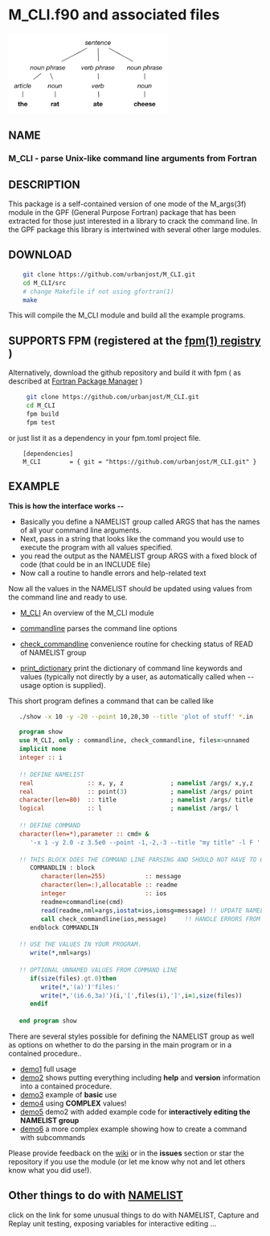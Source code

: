 # M_CLI.f90 and associated files

![parse](images/parse.png)

## NAME

### M_CLI - parse Unix-like command line arguments from Fortran

## DESCRIPTION

   This package is a self-contained version of one mode of the M_args(3f)
   module in the GPF (General Purpose Fortran) package that has been
   extracted for those just interested in a library to crack the command
   line. In the GPF package this library is intertwined with several other
   large modules.

## DOWNLOAD
   ```bash
       git clone https://github.com/urbanjost/M_CLI.git
       cd M_CLI/src
       # change Makefile if not using gfortran(1)
       make
   ```
   This will compile the M_CLI module and build all the example programs.
## SUPPORTS FPM (registered at the [fpm(1) registry](https://github.com/fortran-lang/fpm-registry) )

   Alternatively, download the github repository and build it with 
   fpm ( as described at [Fortran Package Manager](https://github.com/fortran-lang/fpm) )
   
   ```bash
        git clone https://github.com/urbanjost/M_CLI.git
        cd M_CLI
        fpm build
        fpm test
   ```
   
   or just list it as a dependency in your fpm.toml project file.
   
        [dependencies]
        M_CLI        = { git = "https://github.com/urbanjost/M_CLI.git" }

## EXAMPLE

**This is how the interface works --**
   
* Basically you define a NAMELIST group called ARGS that has the names of all your command line arguments.
* Next, pass in a string that looks like the command you would use to execute the program with all values specified.
* you read the output as the NAMELIST group ARGS with a fixed block of code (that could be in an INCLUDE file)
* Now call a routine to handle errors and help-related text
   
Now all the values in the NAMELIST should be updated using values from the
command line and ready to use.
   
- [M_CLI](https://urbanjost.github.io/M_CLI/M_CLI.3m_cli.html) An overview of the M_CLI module

- [commandline](https://urbanjost.github.io/M_CLI/commandline.3m_cli.html) parses the command line options
   
- [check_commandline](https://urbanjost.github.io/M_CLI/check_commandline.3m_cli.html) convenience
  routine for checking status of READ of NAMELIST group

- [print_dictionary](https://urbanjost.github.io/M_CLI/print_dictionary.3m_cli.html) print the dictionary
  of command line keywords and values (typically not directly by a user, as automatically called when
  --usage option is supplied).
   
This short program defines a command that can be called like
   
```bash
   ./show -x 10 -y -20 --point 10,20,30 --title 'plot of stuff' *.in
```

```fortran
   program show
   use M_CLI, only : commandline, check_commandline, files=>unnamed
   implicit none
   integer :: i
   
   !! DEFINE NAMELIST
   real               :: x, y, z             ; namelist /args/ x,y,z
   real               :: point(3)            ; namelist /args/ point
   character(len=80)  :: title               ; namelist /args/ title
   logical            :: l                   ; namelist /args/ l
   
   !! DEFINE COMMAND
   character(len=*),parameter :: cmd= &
      '-x 1 -y 2.0 -z 3.5e0 --point -1,-2,-3 --title "my title" -l F '
   
   !! THIS BLOCK DOES THE COMMAND LINE PARSING AND SHOULD NOT HAVE TO CHANGE
      COMMANDLIN : block
         character(len=255)           :: message
         character(len=:),allocatable :: readme
         integer                      :: ios
         readme=commandline(cmd)
         read(readme,nml=args,iostat=ios,iomsg=message) !! UPDATE NAMELIST VARIABLES
         call check_commandline(ios,message)     !! HANDLE ERRORS FROM NAMELIST READ AND --usage
      endblock COMMANDLIN
   
   !! USE THE VALUES IN YOUR PROGRAM.
      write(*,nml=args)
   
   !! OPTIONAL UNNAMED VALUES FROM COMMAND LINE
      if(size(files).gt.0)then
         write(*,'(a)')'files:'
         write(*,'(i6.6,3a)')(i,'[',files(i),']',i=1,size(files))
      endif
   
   end program show
```
   
There are several styles possible for defining the NAMELIST group as well as
options on whether to do the parsing in the main program or in a contained procedure..
   
- [demo1](PROGRAMS/demo1/demo1.f90) full usage 
- [demo2](PROGRAMS/demo2/demo2.f90) shows putting everything including **help** and **version** information into a contained procedure.
- [demo3](PROGRAMS/demo3/demo3.f90) example of **basic** use 
- [demo4](PROGRAMS/demo4/demo4.f90) using  **COMPLEX** values!
- [demo5](PROGRAMS/demo5/demo5.f90) demo2 with added example code for **interactively editing the NAMELIST group**
- [demo6](PROGRAMS/demo6/demo6.f90) a more complex example showing how to create a command with subcommands
   
Please provide feedback on the
[wiki](https://github.com/urbanjost/M_CLI/wiki) or in the __issues__
section or star the repository if you use the module (or let me know
why not and let others know what you did use!).

## Other things to do with [NAMELIST](https://urbanjost.github.io/M_CLI/index.html)

   click on the link for some unusual things to do with NAMELIST,
   Capture and Replay unit testing, exposing variables for interactive
   editing ...

